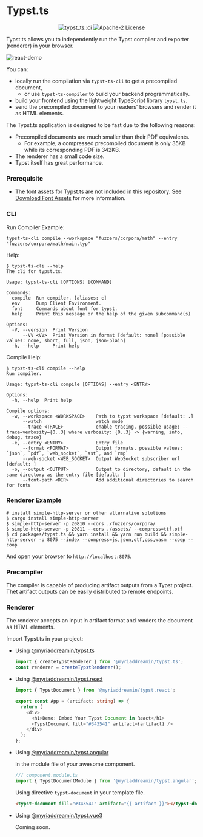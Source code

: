 # Typst.ts

<p align="center">
  <a href="https://github.com/Myriad-Dreamin/typst.ts/actions/workflows/ci.yaml">
    <img alt="typst_ts::ci" src="https://github.com/Myriad-Dreamin/typst.ts/actions/workflows/ci.yaml/badge.svg"/>
  </a>
  <a href="https://github.com/Myriad-Dreamin/typst.ts/blob/main/LICENSE">
    <img alt="Apache-2 License" src="https://img.shields.io/badge/license-Apache%202-brightgreen"/>
  </a>
</p>

Typst.ts allows you to independently run the Typst compiler and exporter (renderer) in your browser.

![react-demo](https://user-images.githubusercontent.com/35292584/233788011-bd3456e7-6ca2-4567-a5b8-42a65fcb88a5.png)

You can:

- locally run the compilation via `typst-ts-cli` to get a precompiled document,
  - or use `typst-ts-compiler` to build your backend programmatically.
- build your frontend using the lightweight TypeScript library `typst.ts`.
- send the precompiled document to your readers' browsers and render it as HTML elements.

The Typst.ts application is designed to be fast due to the following reasons:

- Precompiled documents are much smaller than their PDF equivalents.
  - For example, a compressed precompiled document is only 35KB while its corresponding PDF is 342KB.
- The renderer has a small code size.
- Typst itself has great performance.

### Prerequisite

- The font assets for Typst.ts are not included in this repository. See [Download Font Assets](./docs/download-font-assets.md) for more information.

### CLI

Run Compiler Example:

```shell
typst-ts-cli compile --workspace "fuzzers/corpora/math" --entry "fuzzers/corpora/math/main.typ"
```

Help:

```shell
$ typst-ts-cli --help
The cli for typst.ts.

Usage: typst-ts-cli [OPTIONS] [COMMAND]

Commands:
  compile  Run compiler. [aliases: c]
  env      Dump Client Environment.
  font     Commands about font for typst.
  help     Print this message or the help of the given subcommand(s)

Options:
  -V, --version  Print Version
      --VV <VV>  Print Version in format [default: none] [possible values: none, short, full, json, json-plain]
  -h, --help     Print help
```

Compile Help:

```shell
$ typst-ts-cli compile --help
Run compiler.

Usage: typst-ts-cli compile [OPTIONS] --entry <ENTRY>

Options:
  -h, --help  Print help

Compile options:
  -w, --workspace <WORKSPACE>    Path to typst workspace [default: .]
      --watch                    watch mode
      --trace <TRACE>            enable tracing. possible usage: --trace=verbosity={0..3} where verbosity: {0..3} -> {warning, info, debug, trace}
  -e, --entry <ENTRY>            Entry file
      --format <FORMAT>          Output formats, possible values: `json`, `pdf`, `web_socket`, `ast`, and `rmp`
      --web-socket <WEB_SOCKET>  Output WebSocket subscriber url [default: ]
  -o, --output <OUTPUT>          Output to directory, default in the same directory as the entry file [default: ]
      --font-path <DIR>          Add additional directories to search for fonts
```

### Renderer Example

```shell
# install simple-http-server or other alternative solutions
$ cargo install simple-http-server
$ simple-http-server -p 20810 --cors ./fuzzers/corpora/
$ simple-http-server -p 20811 --cors ./assets/ --compress=ttf,otf
$ cd packages/typst.ts && yarn install && yarn run build && simple-http-server -p 8075 --index --compress=js,json,otf,css,wasm --coep --coop
```

And open your browser to `http://localhost:8075`.

### Precompiler

The compiler is capable of producing artifact outputs from a Typst project. Thet artifact outputs can be easily distributed to remote endpoints.

### Renderer

The renderer accepts an input in artifact format and renders the document as HTML elements.

Import Typst.ts in your project:

- Using [@myriaddreamin/typst.ts][npm::typst.ts]

  ```typescript
  import { createTypstRenderer } from '@myriaddreamin/typst.ts';
  const renderer = createTypstRenderer();
  ```

- Using [@myriaddreamin/typst.react][npm::typst.react]

  ```typescript
  import { TypstDocument } from '@myriaddreamin/typst.react';

  export const App = (artifact: string) => {
    return (
      <div>
        <h1>Demo: Embed Your Typst Document in React</h1>
        <TypstDocument fill="#343541" artifact={artifact} />
      </div>
    );
  };
  ```

- Using [@myriaddreamin/typst.angular][npm::typst.angular]

  In the module file of your awesome component.

  ```typescript
  /// component.module.ts
  import { TypstDocumentModule } from '@myriaddreamin/typst.angular';
  ```

  Using directive `typst-document` in your template file.

  ```html
  <typst-document fill="#343541" artifact="{{ artifact }}"></typst-document>
  ```

- Using [@myriaddreamin/typst.vue3][npm::typst.vue3]

  Coming soon.

[npm::typst.ts]: https://www.npmjs.com/package/@myriaddreamin/typst.ts
[npm::typst.react]: https://www.npmjs.com/package/@myriaddreamin/typst.react
[npm::typst.angular]: https://www.npmjs.com/package/@myriaddreamin/typst.angular
[npm::typst.vue3]: ./packages/typst.vue3/README.md
